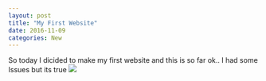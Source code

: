 ```yaml
---
layout: post
title: "My First Website"
date: 2016-11-09
categories: New
---
```


So today I dicided to make my first website and this is so far ok.. I had some Issues but its true
<img src="https://i.ytimg.com/vi/zecueq-mo4M/maxresdefault.jpg">